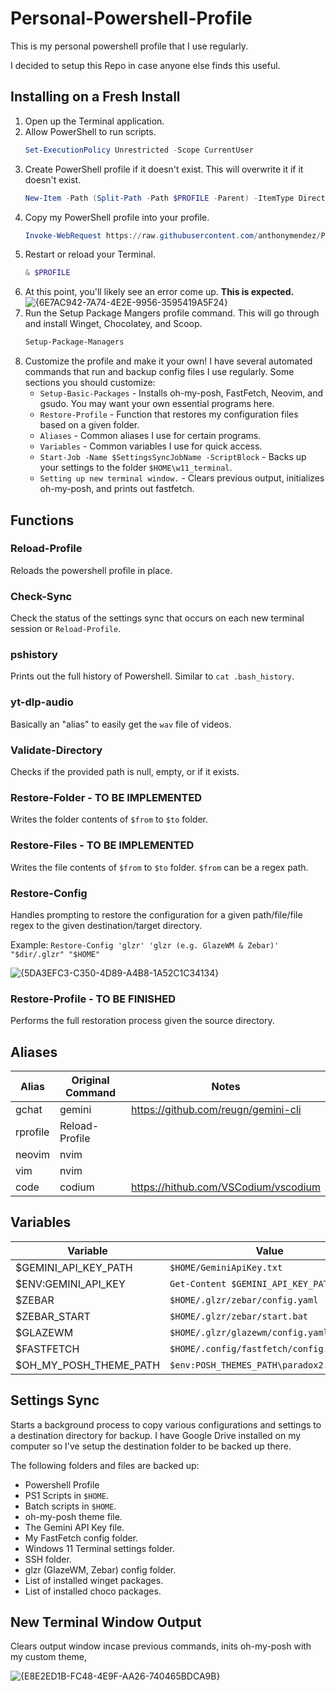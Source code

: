 # Personal-Powershell-Profile

This is my personal powershell profile that I use regularly.

I decided to setup this Repo in case anyone else finds this useful.

## Installing on a Fresh Install

1. Open up the Terminal application.
1. Allow PowerShell to run scripts.
   ```PowerShell
   Set-ExecutionPolicy Unrestricted -Scope CurrentUser
   ```
1. Create PowerShell profile if it doesn't exist. This will overwrite it if it doesn't exist.
   ```PowerShell
   New-Item -Path (Split-Path -Path $PROFILE -Parent) -ItemType Directory -Force | Out-Null; New-Item -Path $PROFILE -ItemType File -Force | Out-Null
   ```
1. Copy my PowerShell profile into your profile.
   ```PowerShell
   Invoke-WebRequest https://raw.githubusercontent.com/anthonymendez/Personal-Powershell-Profile/refs/heads/main/Microsoft.PowerShell_profile.ps1 -OutFile $PROFILE
   ```
1. Restart or reload your Terminal.
   ```PowerShell
   & $PROFILE
   ```
1. At this point, you'll likely see an error come up. **This is expected.**
   ![{6E7AC942-7A74-4E2E-9956-3595419A5F24}](https://github.com/user-attachments/assets/8b033255-7a02-4a51-95a4-a846a5d97680)
1. Run the Setup Package Mangers profile command. This will go through and install Winget, Chocolatey, and Scoop.
   ```PowerShell
   Setup-Package-Managers
   ```
1. Customize the profile and make it your own! I have several automated commands that run and backup config files I use regularly. Some sections you should customize:
   * `Setup-Basic-Packages` - Installs oh-my-posh, FastFetch, Neovim, and gsudo. You may want your own essential programs here.
   * `Restore-Profile` - Function that restores my configuration files based on a given folder.
   * `Aliases` - Common aliases I use for certain programs.
   * `Variables` - Common variables I use for quick access.
   * `Start-Job -Name $SettingsSyncJobName -ScriptBlock` - Backs up your settings to the folder `$HOME\w11_terminal`.
   * `Setting up new terminal window.` - Clears previous output, initializes oh-my-posh, and prints out fastfetch.

## Functions

### Reload-Profile

Reloads the powershell profile in place.

### Check-Sync

Check the status of the settings sync that occurs on each new terminal session or `Reload-Profile`.

### pshistory

Prints out the full history of Powershell. Similar to `cat .bash_history`.

### yt-dlp-audio

Basically an "alias" to easily get the `wav` file of videos.

### Validate-Directory

Checks if the provided path is null, empty, or if it exists.

### Restore-Folder - TO BE IMPLEMENTED

Writes the folder contents of `$from` to `$to` folder.

### Restore-Files - TO BE IMPLEMENTED

Writes the file contents of `$from` to `$to` folder. `$from` can be a regex path.

### Restore-Config

Handles prompting to restore the configuration for a given path/file/file regex to the given destination/target directory.

Example: `Restore-Config 'glzr' 'glzr (e.g. GlazeWM & Zebar)' "$dir/.glzr" "$HOME"`

![{5DA3EFC3-C350-4D89-A4B8-1A52C1C34134}](https://github.com/user-attachments/assets/f42615f1-97e1-4ea4-9549-881a7e6b7eec)

### Restore-Profile - TO BE FINISHED

Performs the full restoration process given the source directory.

## Aliases

| Alias    | Original Command | Notes                                |
|----------|------------------|--------------------------------------|
| gchat    | gemini           | https://github.com/reugn/gemini-cli  |
| rprofile | Reload-Profile   |                                      |
| neovim   | nvim             |                                      |
| vim      | nvim             |                                      |
| code     | codium           | https://hithub.com/VSCodium/vscodium |

## Variables

| Variable               | Value |
|------------------------|-------|
| $GEMINI_API_KEY_PATH   | `$HOME/GeminiApiKey.txt` |
| $ENV:GEMINI_API_KEY       | `Get-Content $GEMINI_API_KEY_PATH` |
| $ZEBAR                 | `$HOME/.glzr/zebar/config.yaml` |
| $ZEBAR_START           | `$HOME/.glzr/zebar/start.bat` |
| $GLAZEWM               | `$HOME/.glzr/glazewm/config.yaml` |
| $FASTFETCH             | `$HOME/.config/fastfetch/config.jsonc` |
| $OH_MY_POSH_THEME_PATH | `$env:POSH_THEMES_PATH\paradox2.omp.json` |

## Settings Sync

Starts a background process to copy various configurations and settings to a destination directory for backup. I have Google Drive installed on my computer so I've setup the destination folder to be backed up there.

The following folders and files are backed up:
* Powershell Profile
* PS1 Scripts in `$HOME`.
* Batch scripts in `$HOME`.
* oh-my-posh theme file.
* The Gemini API Key file.
* My FastFetch config folder.
* Windows 11 Terminal settings folder.
* SSH folder.
* glzr (GlazeWM, Zebar) config folder.
* List of installed winget packages.
* List of installed choco packages.

## New Terminal Window Output

Clears output window incase previous commands, inits oh-my-posh with my custom theme, 

![{E8E2ED1B-FC48-4E9F-AA26-740465BDCA9B}](https://github.com/user-attachments/assets/d68d8f70-f7f0-46f7-af0a-0295afdf9a23)
